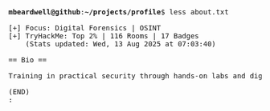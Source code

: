<pre>

<strong>mbeardwell@github</strong>:<strong>~/projects/profile</strong>$ less about.txt

[+] Focus: Digital Forensics | OSINT
[+] TryHackMe: Top 2% | 116 Rooms | 17 Badges
    (Stats updated: Wed, 13 Aug 2025 at 07:03:40)

== Bio ==

Training in practical security through hands-on labs and digital investigations.

(END)
:
</pre>

